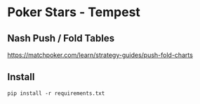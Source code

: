 # Poker Stars - Tempest

## Nash Push / Fold Tables

https://matchpoker.com/learn/strategy-guides/push-fold-charts

## Install

```
pip install -r requirements.txt
```

